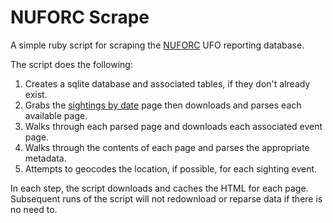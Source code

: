 # NUFORC Scrape

A simple ruby script for scraping the [NUFORC](https://nuforc.org/) UFO reporting database.

The script does the following:

1. Creates a sqlite database and associated tables, if they don't already exist.
2. Grabs the [sightings by date](https://nuforc.org/webreports/ndxevent.html) page then downloads and parses each available page.
3. Walks through each parsed page and downloads each associated event page.
4. Walks through the contents of each page and parses the appropriate metadata.
5. Attempts to geocodes the location, if possible, for each sighting event.

In each step, the script downloads and caches the HTML for each page. Subsequent runs of the script will not redownload or reparse data if there is no need to.
